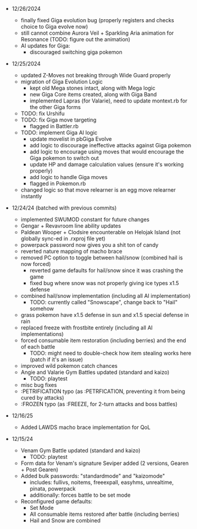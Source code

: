 - 12/26/2024
  - finally fixed Giga evolution bug (properly registers and checks choice to Giga evolve now)
  - still cannot combine Aurora Veil + Sparkling Aria animation for Resonance (TODO: figure out the animation)
  - AI updates for Giga:
    - discouraged switching giga pokemon

- 12/25/2024
  - updated Z-Moves not breaking through Wide Guard properly
  - migration of Giga Evolution Logic
    - kept old Mega stones intact, along with Mega logic
    - new Giga Core items created, along with Giga Band
    - implemented Lapras (for Valarie), need to update montext.rb for the other Giga forms
  - TODO: fix Urshifu
  - TODO: fix Giga move targeting
    - flagged in Battler.rb
  - TODO: implement Giga AI logic
    - update movelist in pbGiga Evolve
    - add logic to discourage ineffective attacks against Giga pokemon
    - add logic to encourage using moves that would encourage the Giga pokemon to switch out
    - update HP and damage calculation values (ensure it's working properly)
    - add logic to handle Giga moves
    - flagged in Pokemon.rb
  - changed logic so that move relearner is an egg move relearner instantly

- 12/24/24 (batched with previous commits)
  - implemented SWUMOD constant for future changes
  - Gengar + Revavroom line ability updates
  - Paldean Wooper + Clodsire encounterable on Helojak Island (not globally sync-ed in .rxproj file yet)
  - powerpack password now gives you a shit ton of candy
  - reverted nature mapping of macho brace
  - removed PC option to toggle between hail/snow (combined hail is now forced)
    - reverted game defaults for hail/snow since it was crashing the game
    - fixed bug where snow was not properly giving ice types x1.5 defense
  - combined hail/snow implementation (including all AI implementation)
    - TODO: currently called "Snowscape", change back to "Hail" somehow
  - grass pokemon have x1.5 defense in sun and x1.5 special defense in rain
  - replaced freeze with frostbite entirely (including all AI implementations)    
  - forced consumable item restoration (including berries) and the end of each battle
      - TODO: might need to double-check how item stealing works here (patch if it's an issue)
  - improved wild pokemon catch chances
  - Angie and Valarie Gym Battles updated (standard and kaizo)
    - TODO: playtest
   - misc bug fixes
    - :PETRIFICATION typo (as :PETRFICATION, preventing it from being cured by attacks)
    - :FROZEN typo (as :FREEZE, for 2-turn attacks and boss battles)

- 12/16/25
  - Added LAWDS macho brace implementation for QoL
- 12/15/24
  - Venam Gym Battle updated (standard and kaizo)
    - TODO: playtest
  - Form data for Venam's signature Seviper added (2 versions, Gearen + Post Gearen)
  - Added bulk passwords: "standardmode" and "kaizomode"
    - includes: fullivs, noitems, freeexpall, easyhms, unrealtime, pinata, powerpack
    - additionally: forces battle to be set mode
  - Reconfigured game defaults:
    - Set Mode
    - All consumable items restored after battle (including berries)
    - Hail and Snow are combined